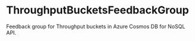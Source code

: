 # ThroughputBucketsFeedbackGroup
Feedback group for Throughput buckets in Azure Cosmos DB for NoSQL API.
